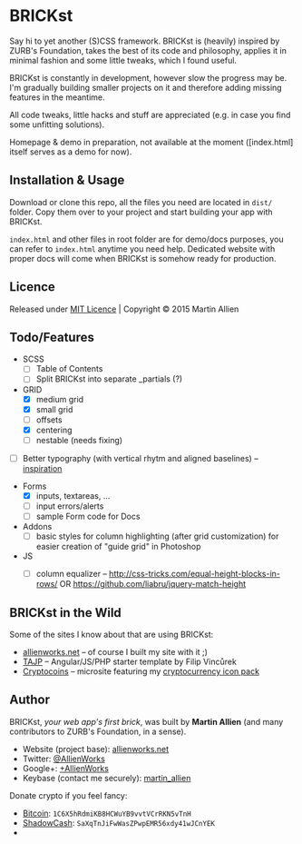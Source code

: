 # BRICKst

Say hi to yet another (S)CSS framework. BRICKst is (heavily) inspired by ZURB's Foundation, takes the best of its code and philosophy, applies it in minimal fashion and some little tweaks, which I found useful.

BRICKst is constantly in development, however slow the progress may be. I'm gradually building smaller projects on it and therefore adding missing features in the meantime.

All code tweaks, little hacks and stuff are appreciated (e.g. in case you find some unfitting solutions).

Homepage & demo in preparation, not available at the moment ([index.html] itself serves as a demo for now).


## Installation & Usage

Download or clone this repo, all the files you need are located in ```dist/``` folder. Copy them over to your project and start building your app with BRICKst.

```index.html``` and other files in root folder are for demo/docs purposes, you can refer to ```index.html``` anytime you need help. Dedicated website with proper docs will come when BRICKst is somehow ready for production.


## Licence

Released under [MIT Licence](http://opensource.org/licenses/MIT) | Copyright © 2015 Martin Allien


## Todo/Features

* SCSS
    * [ ] Table of Contents
    * [ ] Split BRICKst into separate _partials (?)
* GRID
    * [x] medium grid
    * [x] small grid
    * [ ] offsets
    * [x] centering
    * [ ] nestable (needs fixing)
* [ ] Better typography (with vertical rhytm and aligned baselines) – [inspiration](https://sassline.com)
* Forms
    * [x] inputs, textareas, ...
    * [ ] input errors/alerts
    * [ ] sample Form code for Docs
* Addons
    * [ ] basic styles for column highlighting (after grid customization) for easier creation of "guide grid" in Photoshop
* JS
    * [ ] column equalizer – http://css-tricks.com/equal-height-blocks-in-rows/ OR https://github.com/liabru/jquery-match-height


## BRICKst in the Wild

Some of the sites I know about that are using BRICKst:

* [allienworks.net](https://allienworks.net) – of course I built my site with it ;)
* [TAJP](https://github.com/vincurekf/TAJP) – Angular/JS/PHP starter template by Filip Vincůrek
* [Cryptocoins](http://labs.allienworks.net/icons/cryptocoins/) – microsite featuring my [cryptocurrency icon pack](https://github.com/allienworks/cryptocoins)


## Author

BRICKst, *your web app's first brick*, was built by **Martin Allien** (and many contributors to ZURB's Foundation, in a sense).

* Website (project base): [allienworks.net](https://allienworks.net)
* Twitter: [@AllienWorks](https://allienworks.net)
* Google+: [+AllienWorks](https://google.com/+AllienWorksNet)
* Keybase (contact me securely): [martin_allien](https://keybase.io/martin_allien) 

Donate crypto if you feel fancy:

* [Bitcoin](https://bitcoin.org/en/): ```1C6X5hRdmiKB8HCWuYB9vvtVCrRKN5vTnH```
* [ShadowCash](http://aboutshadow.com/): ```SaXqTnJiFwWasZPwpEMR56xdy41wJCnYEK```
* [DogeCoin]: ```DNZzNQ4w2BY87K2ufGU4UJpuJe4jD3cpHR```